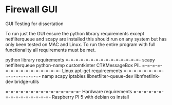 # Firewall GUI
 GUI Testing for dissertation

To run just the GUI ensure the python library requirements except netfilterqueue and scapy are installed
this should run on any system but has only been tested on MAC and Linux. To run the entire program with 
full functionality all requirements must be met.

python library requirements
=-=-=-=-=-=-=-=-=-=-=-=-=-=-=-
 scapy
 netfilterqueue
 python-namp
 customtkinter
 CTKMessageBox
 PIL
=-=-=-=-=-=-=-=-=-=-=-=-=-=-=-
Linux apt-get requireements
=-=-=-=-=-=-=-=-=-=-=-=-=-=-=-
 namp
 scapy
 iptables 
 libnetfilter-queue-dev
 libnfnetlink-dev
 bridge-utils

=-=-=-=-=-=-=-=-=-=-=-=-=-=-=-
Hardware requirements
=-=-=-=-=-=-=-=-=-=-=-=-=-=-=-
 Raspberry PI 5 with debian os install
 






